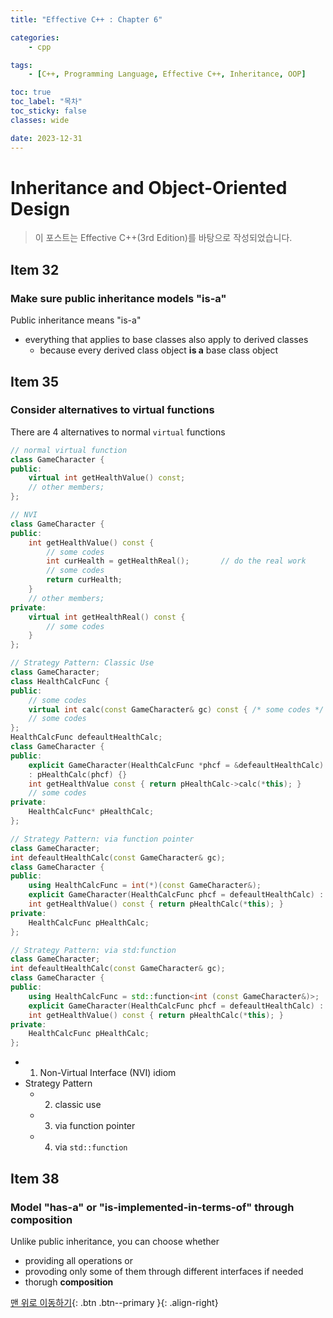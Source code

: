 ```yaml
---
title: "Effective C++ : Chapter 6"

categories:
    - cpp

tags:
    - [C++, Programming Language, Effective C++, Inheritance, OOP]

toc: true
toc_label: "목차"
toc_sticky: false
classes: wide

date: 2023-12-31
---
```


# Inheritance and Object-Oriented Design

> 이 포스트는 Effective C++(3rd Edition)를 바탕으로 작성되었습니다.

## Item 32

### Make sure public inheritance models "is-a"
Public inheritance means "is-a"
- everything that applies to base classes also apply to derived classes
    * because every derived class object **is a** base class object


## Item 35

### Consider alternatives to virtual functions
There are 4 alternatives to normal `virtual` functions
```c++
// normal virtual function
class GameCharacter {
public:
    virtual int getHealthValue() const;
    // other members;
};

// NVI
class GameCharacter {
public:
    int getHealthValue() const {
        // some codes
        int curHealth = getHealthReal();       // do the real work
        // some codes
        return curHealth;
    }
    // other members;
private:
    virtual int getHealthReal() const {
        // some codes
    }
};

// Strategy Pattern: Classic Use
class GameCharacter;
class HealthCalcFunc {
public:
    // some codes
    virtual int calc(const GameCharacter& gc) const { /* some codes */ }
    // some codes
};
HealthCalcFunc defeaultHealthCalc;
class GameCharacter {
public:
    explicit GameCharacter(HealthCalcFunc *phcf = &defeaultHealthCalc) 
    : pHealthCalc(phcf) {}
    int getHealthValue const { return pHealthCalc->calc(*this); }
    // some codes
private:
    HealthCalcFunc* pHealthCalc;
};

// Strategy Pattern: via function pointer
class GameCharacter;
int defeaultHealthCalc(const GameCharacter& gc);
class GameCharacter {
public:
    using HealthCalcFunc = int(*)(const GameCharacter&);
    explicit GameCharacter(HealthCalcFunc phcf = defeaultHealthCalc) : pHealthCalc(phcf) { }
    int getHealthValue() const { return pHealthCalc(*this); }
private:
    HealthCalcFunc pHealthCalc;
};

// Strategy Pattern: via std:function
class GameCharacter;
int defeaultHealthCalc(const GameCharacter& gc);
class GameCharacter {
public:
    using HealthCalcFunc = std::function<int (const GameCharacter&)>;
    explicit GameCharacter(HealthCalcFunc phcf = defeaultHealthCalc) : pHealthCalc(phcf) { }
    int getHealthValue() const { return pHealthCalc(*this); }
private:
    HealthCalcFunc pHealthCalc;
};
```
- 1. Non-Virtual Interface (NVI) idiom 
- Strategy Pattern
    * 2. classic use
    * 3. via function pointer
    * 4. via `std::function`


## Item 38

### Model "has-a" or "is-implemented-in-terms-of" through composition
Unlike public inheritance, you can choose whether
- providing all operations or
- provoding only some of them through different interfaces if needed
- thorugh **composition**


[맨 위로 이동하기](#){: .btn .btn--primary }{: .align-right}